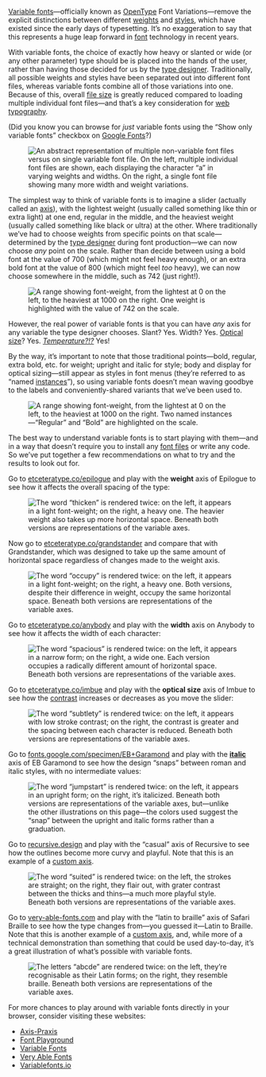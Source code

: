 
[Variable fonts](/glossary/variable_fonts)—officially known as [OpenType](/glossary/open_type) Font Variations—remove the explicit distinctions between different [weights](/glossary/weight) and [styles](/glossary/style), which have existed since the early days of typesetting. It’s no exaggeration to say that this represents a huge leap forward in [font](/glossary/font) technology in recent years.

With variable fonts, the choice of exactly how heavy or slanted or wide (or any other parameter) type should be is placed into the hands of the user, rather than having those decided for us by the [type designer](/glossary/type_designer). Traditionally, all possible weights and styles have been separated out into different font files, whereas variable fonts combine all of those variations into one. Because of this, overall [file size](/glossary/file_size) is greatly reduced compared to loading multiple individual font files—and that’s a key consideration for [web typography](/lesson/using_web_fonts).

(Did you know you can browse for *just* variable fonts using the “Show only variable fonts” checkbox on [Google Fonts](https://fonts.google.com/?vfonly=true)?)

<figure>

![An abstract representation of multiple non-variable font files versus on single variable font file. On the left, multiple individual font files are shown, each displaying the character “a” in varying weights and widths. On the right, a single font file showing many more width and weight variations.](images/thumbnail.svg)

</figure>

The simplest way to think of variable fonts is to imagine a slider (actually called an [axis](/glossary/axis_in_variable_fonts)), with the lightest weight (usually called something like thin or extra light) at one end, regular in the middle, and the heaviest weight (usually called something like black or ultra) at the other. Where traditionally we’ve had to choose weights from specific points on that scale—determined by the [type designer](/glossary/type_designer) during font production—we can now choose *any* point on the scale. Rather than decide between using a bold font at the value of 700 (which might not feel heavy enough), or an extra bold font at the value of 800 (which might feel *too* heavy), we can now choose somewhere in the middle, such as 742 (just right!).

<figure>

![A range showing font-weight, from the lightest at 0 on the left, to the heaviest at 1000 on the right. One weight is highlighted with the value of 742 on the scale.](images/1.8.2.svg)

</figure>

However, the real power of variable fonts is that you can have *any* axis for any variable the type designer chooses. Slant? Yes. Width? Yes. [Optical size](/glossary/optical_sizes)? Yes. *[Temperature?!?](https://codepen.io/mandymichael/pen/pxXNbr)* Yes!

By the way, it’s important to note that those traditional points—bold, regular, extra bold, etc. for weight; upright and italic for style; body and display for optical sizing—still appear as styles in font menus (they’re referred to as “named [instances](/glossary/instance)”), so using variable fonts doesn’t mean waving goodbye to the labels and conveniently-shared variants that we’ve been used to.

<figure>

![A range showing font-weight, from the lightest at 0 on the left, to the heaviest at 1000 on the right. Two named instances—“Regular” and “Bold” are highlighted on the scale.](images/1.8.3.svg)

</figure>

The best way to understand variable fonts is to start playing with them—and in a way that doesn’t require you to install any [font files](/glossary/font) or write any code. So we’ve put together a few recommendations on what to try and the results to look out for.

Go to [etceteratype.co/epilogue](https://etceteratype.co/epilogue) and play with the **weight** axis of Epilogue to see how it affects the overall spacing of the type:

<figure>

![The word “thicken” is rendered twice: on the left, it appears in a light font-weight; on the right, a heavy one. The heavier weight also takes up more horizontal space. Beneath both versions are representations of the variable axes.](images/1.8.4.svg)

</figure>

Now go to [etceteratype.co/grandstander](https://etceteratype.co/grandstander) and compare that with Grandstander, which was designed to take up the same amount of horizontal space regardless of changes made to the weight axis.

<figure>

![The word “occupy” is rendered twice: on the left, it appears in a light font-weight; on the right, a heavy one. Both versions, despite their difference in weight, occupy the same horizontal space. Beneath both versions are representations of the variable axes.](images/1.8.5.svg)

</figure>

Go to [etceteratype.co/anybody](https://etceteratype.co/anybody) and play with the **width** axis on Anybody to see how it affects the width of each character:

<figure>

![The word “spacious” is rendered twice: on the left, it appears in a narrow form; on the right, a wide one. Each version occupies a radically different amount of horizontal space. Beneath both versions are representations of the variable axes.](images/1.8.6.svg)

</figure>

Go to [etceteratype.co/imbue](https://etceteratype.co/imbue) and play with the **optical size** axis of Imbue to see how the [contrast](/glossary/contrast) increases or decreases as you move the slider:

<figure>

![The word “subtlety” is rendered twice: on the left, it appears with low stroke contrast; on the right, the contrast is greater and the spacing between each character is reduced. Beneath both versions are representations of the variable axes.](images/1.8.7.svg)

</figure>

Go to [fonts.google.com/specimen/EB+Garamond](https://fonts.google.com/specimen/EB+Garamond) and play with the **[italic](/glossary/italic)** axis of EB Garamond to see how the design “snaps” between roman and italic styles, with no intermediate values:

<figure>

![The word “jumpstart” is rendered twice: on the left, it appears in an upright form; on the right, it’s italicized. Beneath both versions are representations of the variable axes, but—unlike the other illustrations on this page—the colors used suggest the “snap” between the upright and italic forms rather than a graduation.](images/1.8.8.svg)

</figure>

Go to [recursive.design](https://www.recursive.design/) and play with the “casual” axis of Recursive to see how the outlines become more curvy and playful. Note that this is an example of a [custom axis](/lesson/styling_type_on_the_web_with_variable_fonts).

<figure>

![The word “suited” is rendered twice: on the left, the strokes are straight; on the right, they flair out, with grater contrast between the thicks and thins—a much more playful style. Beneath both versions are representations of the variable axes.](images/1.8.9.svg)

</figure>

Go to [very-able-fonts.com](http://www.very-able-fonts.com/) and play with the “latin to braille” axis of Safari Braille to see how the type changes from—you guessed it—Latin to Braille. Note that this is another example of a [custom axis](/lesson/styling_type_on_the_web_with_variable_fonts), and, while more of a technical demonstration than something that could be used day-to-day, it’s a great illustration of what’s possible with variable fonts.

<figure>

![The letters “abcde” are rendered twice: on the left, they’re recognisable as their Latin forms; on the right, they resemble braille. Beneath both versions are representations of the variable axes.](images/1.8.10.svg)

</figure>

For more chances to play around with variable fonts directly in your browser, consider visiting these websites:

- [Axis-Praxis](https://www.axis-praxis.org/specimens/__DEFAULT__)
- [Font Playground](https://play.typedetail.com)
- [Variable Fonts](https://v-fonts.com)
- [Very Able Fonts](http://www.very-able-fonts.com)
- [Variablefonts.io](http://variablefonts.io/)
